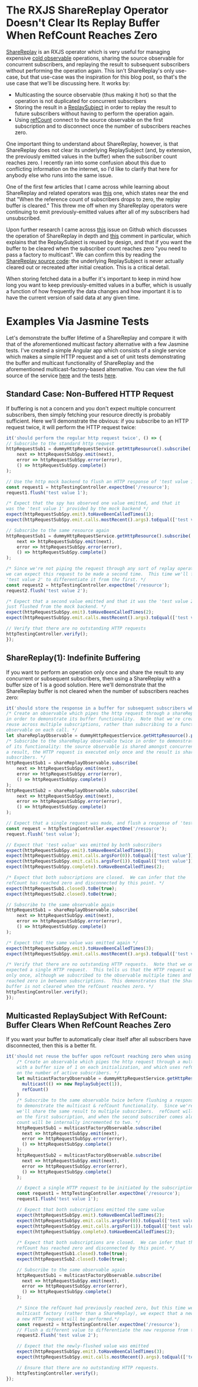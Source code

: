 # The RXJS ShareReplay Operator Doesn't Clear Its Replay Buffer When RefCount Reaches Zero

[ShareReplay](https://www.learnrxjs.io/operators/multicasting/sharereplay.html) is an RXJS operator which is very useful for managing expensive [cold observable](https://blog.thoughtram.io/angular/2016/06/16/cold-vs-hot-observables.html) operations, sharing the source observable for concurrent subscribers, and replaying the result to subsequent subscribers without performing the operation again.  This isn't ShareReplay's only use-case, but that use-case was the inspiration for this blog post, so that's the use case that we'll be discussing here.  It works by:
* Multicasting the source observable (thus making it hot) so that the operation is not duplicated for concurrent subscribers
* Storing the result in a [ReplaySubject](https://xgrommx.github.io/rx-book/content/subjects/replay_subject/index.html) in order to replay the result to future subscribers without having to perform the operation again.
* Using [refCount](https://blog.angularindepth.com/rxjs-how-to-use-refcount-73a0c6619a4e) connect to the source observable on the first subscription and to disconnect once the number of subscribers reaches zero.

One important thing to understand about ShareReplay, however, is that ShareReplay does not clear its underlying ReplaySubject (and, by extension, the previously emitted values in the buffer) when the subscriber count reaches zero.  I recently ran into some confusion about this due to conflicting information on the internet, so I'd like to clarify that here for anybody else who runs into the same issue.

One of the first few articles that I came across while learning about ShareReplay and related operators was [this](https://medium.com/@_achou/rxswift-share-vs-replay-vs-sharereplay-bea99ac42168) one, which states near the end that "When the reference count of subscribers drops to zero, the replay buffer is cleared."  This threw me off when my ShareReplay operators were continuing to emit previously-emitted values after all of my subscribers had unsubscribed.

Upon further research I came across [this](https://github.com/ReactiveX/rxjs/issues/3336) issue on Github which discusses the operation of ShareReplay in depth and [this](https://github.com/ReactiveX/rxjs/issues/3336#issuecomment-404684615) comment in particular, which explains that the ReplaySubject is reused by design, and that if you want the buffer to be cleared when the subscriber count reaches zero "you need to pass a factory to multicast".  We can confirm this by reading the [ShareReplay source code](https://github.com/ReactiveX/rxjs/blob/master/src/internal/operators/shareReplay.ts): the underlying ReplaySubject is never actually cleared out or recreated after initial creation.  This is a critical detail.

When storing fetched data in a buffer it's important to keep in mind how long you want to keep previously-emitted values in a buffer, which is usually a function of how frequently the data changes and how important it is to have the current version of said data at any given time.

# Examples Via Jasmine Tests
Let's demonstrate the buffer lifetime of a ShareReplay and compare it with that of the aforementioned multicast factory alternative with a few Jasmine tests.  I've created a simple Angular app which consists of a single service which makes a simple HTTP request and a set of unit tests demonstrating the buffer and multicast functionality of ShareReplay and the aforementioned multicast-factory-based alternative.  You can view the full source of the service [here](https://github.com/pfbrowning/sharereplay-buffer-example/blob/master/src/app/services/dummy-http-request.service.ts) and the tests [here](https://github.com/pfbrowning/sharereplay-buffer-example/blob/master/src/app/services/dummy-http-request.service.spec.ts).

## Standard Case: Non-Buffered HTTP Request
If buffering is not a concern and you don't expect multiple concurrent subscribers, then simply fetching your resource directly is probably sufficient.
Here we'll demonstrate the obvious: if you subscribe to an HTTP request twice, it will perform the HTTP request twice:
```typescript
it('should perform the regular http request twice', () => {
// Subscribe to the standard http request
httpRequestSub1 = dummyHttpRequestService.getHttpResource().subscribe(
    next => httpRequestSubSpy.emit(next),
    error => httpRequestSubSpy.error(error),
    () => httpRequestSubSpy.complete()
);

// Use the http mock backend to flush an HTTP response of 'test value 1'
const request1 = httpTestingController.expectOne('/resource');
request1.flush('test value 1');

/* Expect that the spy has observed one value emitted, and that it 
was the 'test value 1' provided by the mock backend */
expect(httpRequestSubSpy.emit).toHaveBeenCalledTimes(1);
expect(httpRequestSubSpy.emit.calls.mostRecent().args).toEqual(['test value 1']);

// Subscribe to the same resource again
httpRequestSub1 = dummyHttpRequestService.getHttpResource().subscribe(
    next => httpRequestSubSpy.emit(next),
    error => httpRequestSubSpy.error(error),
    () => httpRequestSubSpy.complete()
);

/* Since we're not piping the request through any sort of replay operator,
we can expect this request to be made a second time.  This time we'll flush
'test value 2' to differentiate it from the first. */
const request2 = httpTestingController.expectOne('/resource');
request2.flush('test value 2');

/* Expect that a second value emitted and that it was the 'test value 2' that we
just flushed from the mock backend. */
expect(httpRequestSubSpy.emit).toHaveBeenCalledTimes(2);
expect(httpRequestSubSpy.emit.calls.mostRecent().args).toEqual(['test value 2']);

// Verify that there are no outstanding HTTP requests
httpTestingController.verify();
});
```
## ShareReplay(1): Indefinite Buffering
If you want to perform an operation only once and share the result to any concurrent or subsequent subscribers, then using a ShareReplay with a buffer size of 1 is a good solution.  Here we'll demonstrate that the ShareReplay buffer is not cleared when the number of subscribers reaches zero:
```typescript
it('should store the response in a buffer for subsequent subscribers when going through shareReplay, even after refCount reaches 0', () => {
/* Create an observable which pipes the http request through a shareReplay with buffer size 1
in order to demonstrate its buffer functionality.  Note that we're creating one observable to 
reuse across multiple subscriptions, rather than subscribing to a function which creates a new 
observable on each call. */
let shareReplayObservable = dummyHttpRequestService.getHttpResource().pipe(shareReplay(1));
/* Subscribe to the shareReplay observable twice in order to demonstrate the 'share' part
of its functionality: the source observable is shared amongst concurrent subscribers.  As
a result, the HTTP request is executed only once and the result is shared among both
subscribers. */
httpRequestSub1 = shareReplayObservable.subscribe(
    next => httpRequestSubSpy.emit(next),
    error => httpRequestSubSpy.error(error),
    () => httpRequestSubSpy.complete()
);
httpRequestSub2 = shareReplayObservable.subscribe(
    next => httpRequestSubSpy.emit(next),
    error => httpRequestSubSpy.error(error),
    () => httpRequestSubSpy.complete()
);

// Expect that a single request was made, and flush a response of 'test value'
const request = httpTestingController.expectOne('/resource');
request.flush('test value');

// Expect that 'test value' was emitted by both subscribers
expect(httpRequestSubSpy.emit).toHaveBeenCalledTimes(2);
expect(httpRequestSubSpy.emit.calls.argsFor(0)).toEqual(['test value']);
expect(httpRequestSubSpy.emit.calls.argsFor(1)).toEqual(['test value']);
expect(httpRequestSubSpy.complete).toHaveBeenCalledTimes(2);

/* Expect that both subscriptions are closed.  We can infer that the
refCount has reached zero and disconnected by this point. */
expect(httpRequestSub1.closed).toBe(true);
expect(httpRequestSub2.closed).toBe(true);

// Subscribe to the same observable again
httpRequestSub1 = shareReplayObservable.subscribe(
    next => httpRequestSubSpy.emit(next),
    error => httpRequestSubSpy.error(error),
    () => httpRequestSubSpy.complete()
);

/* Expect that the same value was emitted again */
expect(httpRequestSubSpy.emit).toHaveBeenCalledTimes(3);
expect(httpRequestSubSpy.emit.calls.mostRecent().args).toEqual(['test value']);

/* Verify that there are no outstanding HTTP requests.  Note that we only flushed &
expected a single HTTP request.  This tells us that the HTTP request was performed
only once, although we subscribed to the observable multiple times and the refCount
reached zero in between subscriptions.  This demonstrates that the ShareReplay
buffer is not cleared when the refCount reaches zero. */
httpTestingController.verify();
});
```
## Multicasted ReplaySubject With RefCount: Buffer Clears When RefCount Reaches Zero
If you want your buffer to automatically clear itself after all subscribers have disconnected, then this is a better fit.
```typescript
it('should not reuse the buffer upon refCount reaching zero when using a multicast factory', () => {
    /* Create an observable which pipes the http request through a multicast factory which creates a ReplaySubject
    with a buffer size of 1 on each initialization, and which uses refCount to connect and disconnect based
    on the number of active subscribers. */
    let multicastFactoryObservable = dummyHttpRequestService.getHttpResource().pipe(
      multicast(() => new ReplaySubject(1)),
      refCount()
    )
    /* Subscribe to the same observable twice before flushing a response in order
    to demonstrate the multicast & refCount functionality.  Since we're multicasting,
    we'll share the same result to multiple subscribers.  refCount will connect
    on the first subscription, and when the second subscriber comes along the ref
    count will be internally incremented to two. */
    httpRequestSub1 = multicastFactoryObservable.subscribe(
      next => httpRequestSubSpy.emit(next),
      error => httpRequestSubSpy.error(error),
      () => httpRequestSubSpy.complete()
    );
    httpRequestSub2 = multicastFactoryObservable.subscribe(
      next => httpRequestSubSpy.emit(next),
      error => httpRequestSubSpy.error(error),
      () => httpRequestSubSpy.complete()
    );

    // Expect a single HTTP request to be initiated by the subscriptions to the multicasted observable
    const request1 = httpTestingController.expectOne('/resource');
    request1.flush('test value 1');

    // Expect that both subscriptions emitted the same value
    expect(httpRequestSubSpy.emit).toHaveBeenCalledTimes(2);
    expect(httpRequestSubSpy.emit.calls.argsFor(0)).toEqual(['test value 1']);
    expect(httpRequestSubSpy.emit.calls.argsFor(1)).toEqual(['test value 1']);
    expect(httpRequestSubSpy.complete).toHaveBeenCalledTimes(2);
    
    /* Expect that both subscriptions are closed.  We can infer that the
    refCount has reached zero and disconnected by this point. */
    expect(httpRequestSub1.closed).toBe(true);
    expect(httpRequestSub2.closed).toBe(true);

    // Subscribe to the same observable again
    httpRequestSub1 = multicastFactoryObservable.subscribe(
      next => httpRequestSubSpy.emit(next),
      error => httpRequestSubSpy.error(error),
      () => httpRequestSubSpy.complete()
    );

    /* Since the refCount had previously reached zero, but this time we're using a
    multicast factory (rather than a ShareReplay), we expect that a new ReplaySubject will be created and that
    a new HTTP request will be performed.*/
    const request2 = httpTestingController.expectOne('/resource');
    // Flush a different value to differentiate the new response from the old
    request2.flush('test value 2');

    // Expect that the newly-flushed value was emitted
    expect(httpRequestSubSpy.emit).toHaveBeenCalledTimes(3);
    expect(httpRequestSubSpy.emit.calls.mostRecent().args).toEqual(['test value 2']);

    // Ensure that there are no outstanding HTTP requests.
    httpTestingController.verify();
});
```